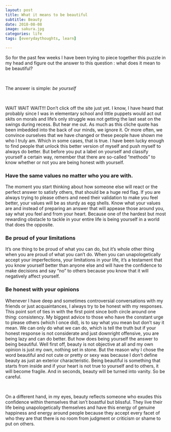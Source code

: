 ```yaml
---
layout: post
title: What it means to be beautiful
subtitle: Beauty
date: 2018-08-08
image: sakura.jpg
categories: life
tags: [everydaythoughts, learn]

---
```


So for the past few weeks I have been trying to piece together this puzzle in my head and figure out the answer to this question : what does it mean to be beautiful? 

<br/>

The answer is simple: *be yourself*

<br/>

WAIT WAIT WAIT!!! Don’t click off the site just yet. I know, I have heard that probably since I was in elementary school and little puppets would act out skits on morals and life’s only struggle was not getting the last seat on the swings during recess. But hear me out. As much as this cliche quote has been imbedded into the back of our minds, we ignore it. Or more often, we convince ourselves that we have changed or these people have shown me who I truly am. Which in some cases, that is true. I have been lucky enough to find people that unlock this better version of myself and push myself to always do better. But before you put a label on yourself and classify yourself a certain way, remember that there are so-called “methods” to know whether or not you are being honest with yourself. 

### Have the same values no matter who you are with.

 The moment you start thinking about how someone else will react or the perfect answer to satisfy others, that should be a huge red flag. If you are always trying to please others and need their validation to make you feel better, your values will be as sturdy as egg shells. Know what your values are and instead of preparing an answer that will appease those around you, say what you feel and from your heart. Because one of the hardest but most rewarding obstacle to tackle in your entire life is being yourself in a world that does the opposite.        

### Be proud of your limitations

It’s one thing to be proud of what you can do, but it’s whole other thing when you are proud of what you can’t do. When you can unapologetically accept your imperfections, your limitations in your life, it’s a testament that you know yourself better than anyone else and will have the confidence to make decisions and say “no” to others because you know that it will negatively affect yourself.  

### Be honest with your opinions

Whenever I have deep and sometimes controversial conversations with my friends or just acquaintances, I always try to be honest with my responses. This point sort of ties in with the first point since both circle around one thing: consistency. My biggest advice to those who have the constant urge to please others (which I once did), is to say what you mean but don’t say it mean. We can only do what we can do, which is tell the truth but if your honest response is not considerate and just downright offensive, you are being lazy and can do better. But how does being yourself the answer to being beautiful. Well first off, beauty is not objective at all and my own opinion is just my own, nothing set in stone. But the reason why I chose the word beautiful and not cute or pretty or sexy was because I don’t define beauty as just an exterior characteristic. Being beautiful is something that starts from inside and if your heart is not true to yourself and to others, it will become fragile. And in seconds, beauty will be turned into vanity. So be careful. 

<br />

On a different hand, in my eyes, beauty reflects someone who exudes this confidence within themselves that isn’t boastful but blissful. They live their life being unapologetically themselves and have this energy of genuine happiness and energy around people because they accept every facet of who they are that there is no room from judgment or criticism or shame to put on others.